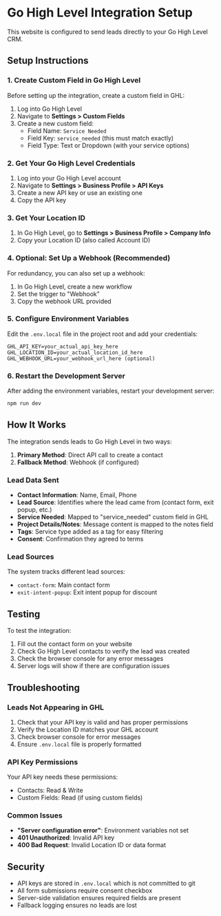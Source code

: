 # Go High Level Integration Setup

This website is configured to send leads directly to your Go High Level CRM.

## Setup Instructions

### 1. Create Custom Field in Go High Level

Before setting up the integration, create a custom field in GHL:

1. Log into Go High Level
2. Navigate to **Settings > Custom Fields**
3. Create a new custom field:
   - Field Name: `Service Needed`
   - Field Key: `service_needed` (this must match exactly)
   - Field Type: Text or Dropdown (with your service options)

### 2. Get Your Go High Level Credentials

1. Log into your Go High Level account
2. Navigate to **Settings > Business Profile > API Keys**
3. Create a new API key or use an existing one
4. Copy the API key

### 3. Get Your Location ID

1. In Go High Level, go to **Settings > Business Profile > Company Info**
2. Copy your Location ID (also called Account ID)

### 4. Optional: Set Up a Webhook (Recommended)

For redundancy, you can also set up a webhook:

1. In Go High Level, create a new workflow
2. Set the trigger to "Webhook"
3. Copy the webhook URL provided

### 5. Configure Environment Variables

Edit the `.env.local` file in the project root and add your credentials:

```env
GHL_API_KEY=your_actual_api_key_here
GHL_LOCATION_ID=your_actual_location_id_here
GHL_WEBHOOK_URL=your_webhook_url_here (optional)
```

### 6. Restart the Development Server

After adding the environment variables, restart your development server:

```bash
npm run dev
```

## How It Works

The integration sends leads to Go High Level in two ways:

1. **Primary Method**: Direct API call to create a contact
2. **Fallback Method**: Webhook (if configured)

### Lead Data Sent

- **Contact Information**: Name, Email, Phone
- **Lead Source**: Identifies where the lead came from (contact form, exit popup, etc.)
- **Service Needed**: Mapped to "service_needed" custom field in GHL
- **Project Details/Notes**: Message content is mapped to the notes field
- **Tags**: Service type added as a tag for easy filtering
- **Consent**: Confirmation they agreed to terms

### Lead Sources

The system tracks different lead sources:
- `contact-form`: Main contact form
- `exit-intent-popup`: Exit intent popup for discount

## Testing

To test the integration:

1. Fill out the contact form on your website
2. Check Go High Level contacts to verify the lead was created
3. Check the browser console for any error messages
4. Server logs will show if there are configuration issues

## Troubleshooting

### Leads Not Appearing in GHL

1. Check that your API key is valid and has proper permissions
2. Verify the Location ID matches your GHL account
3. Check browser console for error messages
4. Ensure `.env.local` file is properly formatted

### API Key Permissions

Your API key needs these permissions:
- Contacts: Read & Write
- Custom Fields: Read (if using custom fields)

### Common Issues

- **"Server configuration error"**: Environment variables not set
- **401 Unauthorized**: Invalid API key
- **400 Bad Request**: Invalid Location ID or data format

## Security

- API keys are stored in `.env.local` which is not committed to git
- All form submissions require consent checkbox
- Server-side validation ensures required fields are present
- Fallback logging ensures no leads are lost